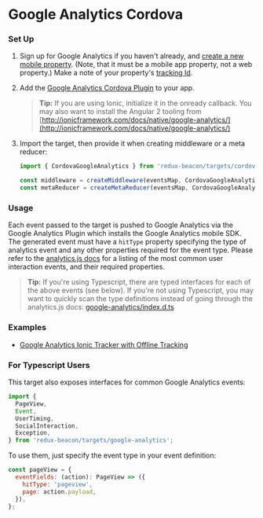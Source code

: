 # Google Analytics Cordova

### Set Up

1. Sign up for Google Analytics if you haven't already, and
   [create a new mobile property](https://support.google.com/analytics/answer/1008015?hl=en). (Note, that it 
   must be a mobile app property, not a web property.) Make a note of your property's
   [tracking Id](https://support.google.com/analytics/answer/1008080).

2. Add the
   [Google Analytics Cordova Plugin](https://github.com/danwilson/google-analytics-plugin)
   to your app.

    > **Tip:**
    > If you are using Ionic, initialize it in the onready callback. You may also want to install
     the Angular 2 tooling from [http://ionicframework.com/docs/native/google-analytics/](http://ionicframework.com/docs/native/google-analytics/) 

3. Import the target, then provide it when creating middleware or a meta reducer:

   ```js
   import { CordovaGoogleAnalytics } from 'redux-beacon/targets/cordova-google-analytics';

   const middleware = createMiddleware(eventsMap, CordovaGoogleAnalytics);
   const metaReducer = createMetaReducer(eventsMap, CordovaGoogleAnalytics);
   ```

### Usage

Each event passed to the target is pushed to Google Analytics via the 
Google Analytics Plugin which installs the Google Analytics mobile SDK. The
generated event must have a `hitType` property specifying the type of
analytics event and any other properties required for the event type.
Please refer to the [analytics.js docs](https://developers.google.com/analytics/devguides/collection/analyticsjs/sending-hits)
for a listing of the most common user interaction events, and their
required properties.

> **Tip:**
> If you're using Typescript, there are typed interfaces for each of
> the above events (see below). If you're not using Typescript, you
> may want to quickly scan the type definitions instead of going
> through the analytics.js docs:
> [google-analytics/index.d.ts](https://github.com/rangle/redux-beacon/blob/master/src/targets/google-analytics/index.d.ts)

### Examples
  * [Google Analytics Ionic Tracker with Offline Tracking](https://github.com/kokokenada/offline-tracking)

### For Typescript Users

This target also exposes interfaces for common Google Analytics events:

```js
import {
  PageView,
  Event,
  UserTiming,
  SocialInteraction,
  Exception,
} from 'redux-beacon/targets/google-analytics';
```

To use them, just specify the event type in your event definition:

```js
const pageView = {
  eventFields: (action): PageView => ({
    hitType: 'pageview',
    page: action.payload,
  }),
};
```
